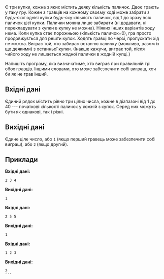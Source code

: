 Є три купки, кожна з яких містить деяку кількість паличок.
Двоє грають у таку гру.
Кожен з гравців на кожному своєму ході може забрати з будь-якої однієї купки будь-яку кількість паличок, від 1 до зразу всіх паличок цієї купки. Палички можна лише забирати (ні додавати, ні перекладувати з купки в купку не можна).
Ніяких інших варіантів ходу нема.
Коли купка стає порожньою (кількість паличок=0), гра просто продовжується для решти купок.
Ходять гравці по черзі, пропускати хід не можна.
Виграє той, хто забирає останню паличку (можливо, разом із ще деякими) з останньої купки.
(Інакше кажучи, виграє той, після чийого ходу не лишається жодної палички в жодній купці.)

Напишіть програму, яка визначатиме, хто виграє при правильній грі обох гравців.
Іншими словами, хто може забезпечити собі виграш, хоч би як не грав інший.

## Вхідні дані
Єдиний рядок містить рівно три цілих числа, кожне в діапазоні від 1 до 40 --- початкові кількості паличок у кожній з купок. Серед них можуть бути як однакові, так і різні.

## Вихідні дані
Єдине ціле число, або ``1`` (якщо перший гравець може забезпечити собі виграш), або ``2`` (якщо другий).

## Приклади
**Вхідні дані:**
```
2 3 4
```

**Вихідні дані:**
```
1
```

**Вхідні дані:**
```
2 5 5
```

**Вихідні дані:**
```
1
```

**Вхідні дані:**
```
1 2 3
```

**Вихідні дані:**
```
2
```﻿
